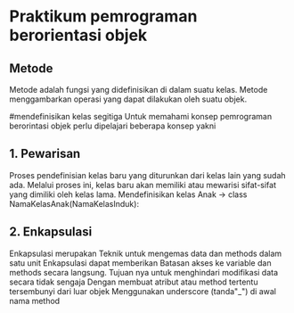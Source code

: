 # Praktikum pemrograman berorientasi objek
## Metode
Metode adalah fungsi yang didefinisikan di dalam suatu kelas. Metode menggambarkan operasi yang dapat dilakukan oleh suatu objek.

#mendefinisikan kelas segitiga
Untuk memahami konsep pemrograman berorintasi objek perlu dipelajari beberapa konsep yakni
## 1. Pewarisan
Proses pendefinisian kelas baru yang diturunkan dari kelas lain yang sudah ada. Melalui proses ini, kelas baru akan memiliki atau mewarisi sifat-sifat yang dimiliki oleh kelas lama.
Mendefinisikan kelas Anak ->
class NamaKelasAnak(NamaKelasInduk):

## 2. Enkapsulasi
Enkapsulasi merupakan Teknik untuk mengemas data dan methods dalam satu unit
Enkapsulasi dapat memberikan Batasan akses ke variable dan methods secara langsung. Tujuan nya untuk menghindari modifikasi data secara tidak sengaja
Dengan membuat atribut atau method tertentu tersembunyi dari luar objek
Menggunakan underscore (tanda"_") di awal nama method
